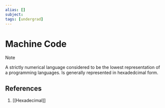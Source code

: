 ```yaml
---
alias: []
subject: 
tags: [undergrad]
---
```

# Machine Code

>[!note]
> A strictly numerical language considered to be the lowest representation of a programming languages. Is generally represented in hexadedcimal form.

## References
1. [[Hexadecimal]]